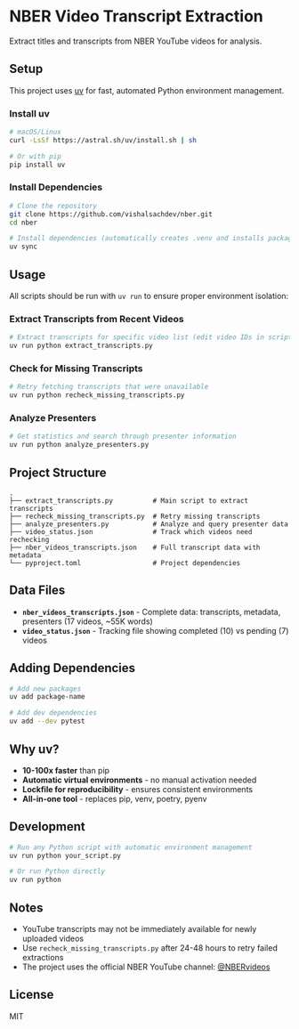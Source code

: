# NBER Video Transcript Extraction

Extract titles and transcripts from NBER YouTube videos for analysis.

## Setup

This project uses [uv](https://docs.astral.sh/uv/) for fast, automated Python environment management.

### Install uv

```bash
# macOS/Linux
curl -LsSf https://astral.sh/uv/install.sh | sh

# Or with pip
pip install uv
```

### Install Dependencies

```bash
# Clone the repository
git clone https://github.com/vishalsachdev/nber.git
cd nber

# Install dependencies (automatically creates .venv and installs packages)
uv sync
```

## Usage

All scripts should be run with `uv run` to ensure proper environment isolation:

### Extract Transcripts from Recent Videos

```bash
# Extract transcripts for specific video list (edit video IDs in script)
uv run python extract_transcripts.py
```

### Check for Missing Transcripts

```bash
# Retry fetching transcripts that were unavailable
uv run python recheck_missing_transcripts.py
```

### Analyze Presenters

```bash
# Get statistics and search through presenter information
uv run python analyze_presenters.py
```

## Project Structure

```
.
├── extract_transcripts.py          # Main script to extract transcripts
├── recheck_missing_transcripts.py  # Retry missing transcripts
├── analyze_presenters.py           # Analyze and query presenter data
├── video_status.json               # Track which videos need rechecking
├── nber_videos_transcripts.json    # Full transcript data with metadata
└── pyproject.toml                  # Project dependencies
```

## Data Files

- **`nber_videos_transcripts.json`** - Complete data: transcripts, metadata, presenters (17 videos, ~55K words)
- **`video_status.json`** - Tracking file showing completed (10) vs pending (7) videos

## Adding Dependencies

```bash
# Add new packages
uv add package-name

# Add dev dependencies
uv add --dev pytest
```

## Why uv?

- **10-100x faster** than pip
- **Automatic virtual environments** - no manual activation needed
- **Lockfile for reproducibility** - ensures consistent environments
- **All-in-one tool** - replaces pip, venv, poetry, pyenv

## Development

```bash
# Run any Python script with automatic environment management
uv run python your_script.py

# Or run Python directly
uv run python
```

## Notes

- YouTube transcripts may not be immediately available for newly uploaded videos
- Use `recheck_missing_transcripts.py` after 24-48 hours to retry failed extractions
- The project uses the official NBER YouTube channel: [@NBERvideos](https://www.youtube.com/@NBERvideos/videos)

## License

MIT